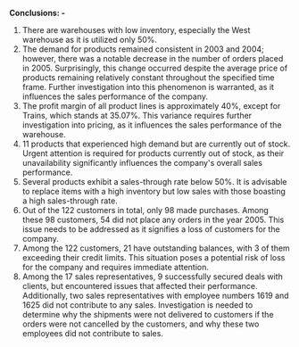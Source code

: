**Conclusions: -**
1. There are warehouses with low inventory, especially the West warehouse as it is utilized only 50%.
2. The demand for products remained consistent in 2003 and 2004; however, there was a notable decrease in the number of orders placed in 2005. Surprisingly, this change occurred despite the average price of products remaining relatively constant throughout the specified time frame. Further investigation into this phenomenon is warranted, as it influences the sales performance of the company.
3. The profit margin of all product lines is approximately 40%, except for Trains, which stands at 35.07%. This variance requires further investigation into pricing, as it influences the sales performance of the warehouse.
4. 11 products that experienced high demand but are currently out of stock. Urgent attention is required for products currently out of stock, as their unavailability significantly influences the company's overall sales performance.
5. Several products exhibit a sales-through rate below 50%. It is advisable to replace items with a high inventory but low sales with those boasting a high sales-through rate. 
6. Out of the 122 customers in total, only 98 made purchases. Among these 98 customers, 54 did not place any orders in the year 2005. This issue needs to be addressed as it signifies a loss of customers for the company.
7. Among the 122 customers, 21 have outstanding balances, with 3 of them exceeding their credit limits. This situation poses a potential risk of loss for the company and requires immediate attention.
8. Among the 17 sales representatives, 9 successfully secured deals with clients, but encountered issues that affected their performance. Additionally, two sales representatives with employee numbers 1619 and 1625 did not contribute to any sales. Investigation is needed to determine why the shipments were not delivered to customers if the orders were not cancelled by the customers, and why these two employees did not contribute to sales.
